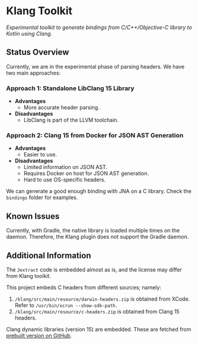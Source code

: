 # Klang Toolkit

*Experimental toolkit to generate bindings from C/C++/Objective-C library to Kotlin using Clang.*

## Status Overview

Currently, we are in the experimental phase of parsing headers. We have two main approaches:

### Approach 1: Standalone LibClang 15 Library

- **Advantages**
    - More accurate header parsing.
- **Disadvantages**
    - LibClang is part of the LLVM toolchain.

### Approach 2: Clang 15 from Docker for JSON AST Generation

- **Advantages**
    - Easier to use.
- **Disadvantages**
    - Limited information on JSON AST.
    - Requires Docker on host for JSON AST generation.
    - Hard to use OS-specific headers.

We can generate a good enough binding with JNA on a C library. Check the `bindings` folder for examples.

## Known Issues

Currently, with Gradle, the native library is loaded multiple times on the daemon. Therefore, the Klang plugin does not
support the Gradle daemon.

## Additional Information

The `Jextract` code is embedded almost as is, and the license may differ from Klang toolkit.

This project embeds C headers from different sources; namely:

1. `/klang/src/main/resource/darwin-headers.zip` is obtained from XCode. Refer to `/usr/bin/xcrun --show-sdk-path`.
2. `/klang/src/main/resource/c-headers.zip` is obtained from Clang 15 headers.

Clang dynamic libraries (version 15) are embedded. These are fetched
from [prebuilt version on GitHub](https://github.com/klang-toolkit/libclang-binary/releases/tag/15).